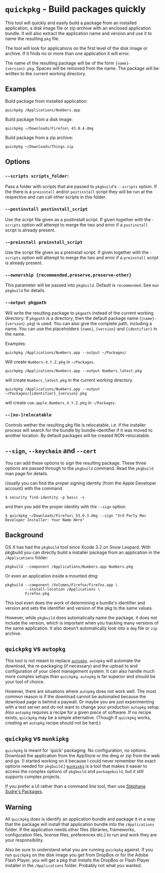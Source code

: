 # `quickpkg` - Build packages quickly

This tool will quickly and easily build a package from an installed application, a disk image file or zip archive with an enclosed application bundle. It will also extract the application name and version and use it to name the resulting `pkg` file. 

The tool will look for applications on the first level of the disk image or archive. If it finds no or more than one application it will error.

The name of the resulting package will be of the form `{name}-{version}.pkg`. Spaces will be removed from the name. The package will be written to the current working directory.

## Examples

Build package from installed application:

```
quickpkg /Applications/Numbers.app
```

Build package from a disk image:

```
quickpkg ~/Downloads/Firefox\ 43.0.4.dmg
```

Build package from a zip archive:

```
quickpkg ~/Downloads/Things.zip
```

## Options

### `--scripts scripts_folder`:

Pass a folder with scripts that are passed to `pkgbuild`'s `--scripts` option. If the there is a `preinstall` and/or `postinstall` script they will be run at the respective and can call other scripts in this folder.

### `--postinstall postinstall_script`

Use the script file given as a postinstall script. If given together with the `-scripts` option will attempt to merge the two and error if a `postinstall` script is already present.

### `--preinstall preinstall_script`

Use the script file given as a preinstall script. If given together with the `-scripts` option will attempt to merge the two and error if a `preinstall` script is already present.

### `--ownership {recommended,preserve,preserve-other}`

This parameter will be passed into `pkgbuild`. Default is `recommended`. See `man pkgbuild` for details.

### `--output pkgpath`

Will write the resulting package to `pkgpath` instead of the current working directory. If `pkgpath` is a directory, then the default package name (`{name}-{version}.pkg`) is used. You can also give the complete path, including a name. You can use the placeholders `{name}`, `{version}` and `{identifier}` in the name.

Examples:

```
quickpkg /Applications/Numbers.app --output ~/Packages/
```

Will create `Numbers-X.Y.Z.pkg` in `~/Packages`.

```
quickpkg /Applications/Numbers.app --output Numbers_latest.pkg
```

will create `Numbers_latest.pkg` in the current working directory.

```
quickpkg /Applications/Numbers.app --output ~/Packages/{identifier}_{version}.pkg
```

will create `com.apple.Numbers_X.Y.Z.pkg` in `~/Packages`.

### `--[no-]relocatable`

Controls wether the resulting pkg file is relocatable, i.e. if the installer process will search for the bundle by bundle-identifier if it was moved to another location. By default  packages will be created NON-relocatable.

## `--sign`, `--keychain` and `--cert`

You can add these options to sign the resulting package. These three options are passed through to the `pkgbuild` command. Read the `pkgbuild` man page for details.

Usually you can find the proper signing identity (from the Apple Developer account) with the command

```
$ security find-identity -p basic -v
```

and then you add the proper identity with the `--sign` option.

```
$ quickpkg ~/Downloads/Firefox\ 53.0.3.dmg --sign "3rd Party Mac Developer Installer: Your Name Here"
```

## Background

OS X has had the `pkgbuild` tool since Xcode 3.2 on Snow Leopard. With pkgbuild you can directly build a installer package from an application in the `/Applications` folder:

```
pkgbuild --component /Applications/Numbers.app Numbers.pkg
```

Or even an application inside a mounted dmg:

```
pkgbuild --component /Volumes/Firefox/Firefox.app \
         --install-location /Applications \
         Firefox.pkg
```

This tool even does the work of determining a bundle's identifier and version and sets the identifier and version of the pkg to the same values.

However, while `pkgbuild` does automatically name the package, it does not include the version, which is important when you tracking many versions of the same application. It also doesn't automatically look into a `dmg` file or `zip` archive. 

## `quickpkg` vs `autopkg`

This tool is not meant to replace [`autopkg`](https://github.com/autopkg/autopkg). `autopkg` will automate the download, the re-packaging (if necessary) and the upload to and configuration of your client management system. It can also handle much more complex setups than `quickpkg`. `autopkg` is far superior and should be your tool of choice.

However, there are situations where `autopkg` does not work well. The most common reason is if the download cannot be automated because the download page is behind a paywall. Or maybe you are just experimenting with a test server and do not want to change your production `autopkg` setup. Also `autopkg` requires a recipe for a given piece of software. If no recipe exists, `quickpkg` may be a simple alternative. (Though if `quickpkg` works, creating an `autopkg` recipe should not be hard.) 

## `quickpkg` vs `munkipkg`

`quickpkg` is meant for 'quick' packaging. No configuration, no options. Download the application from the AppStore or the dmg or zip from the web and go. (I started working on it because I could never remember the exact options needed for `pkgbuild`.) [`munkipkg`](https://github.com/munki/munki-pkg/) is a tool that makes it easier to access the complex options of `pkgbuild` and `packagebuild`, but it still supports complex projects. 

If you prefer a UI rather than a command line tool, then use [Stéphane Sudre's Packages](http://s.sudre.free.fr/Software/Packages/about.html).

## Warning

All `quickpkg` does is identify an application bundle and package it in a way that the package will install that application bundle into the `/Applications` folder. If the application needs other files (libraries, frameworks, configuration files, license files, preferences etc.) to run and work they are your responsibility.

Also be sure to understand what you are running `quickpkg` against. If you run `quickpkg` on the disk image you get from DropBox or for the Adobe Flash Player, you will get a pkg that installs the DropBox or Flash Player installer in the `/Applications` folder. Probably not what you wanted.